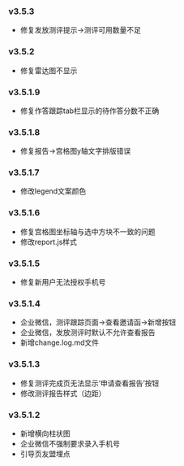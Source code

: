 ### v3.5.3
- 修复发放测评提示->测评可用数量不足
### v3.5.2
- 修复雷达图不显示
### v3.5.1.9
- 修复作答跟踪tab栏显示的待作答分数不正确
### v3.5.1.8
- 修复报告->宫格图y轴文字排版错误
### v3.5.1.7
- 修改legend文案颜色
### v3.5.1.6
- 修复宫格图坐标轴与选中方块不一致的问题
- 修改report.js样式
### v3.5.1.5
- 修复新用户无法授权手机号
### v3.5.1.4
- 企业微信，测评跟踪页面->查看邀请函->新增按钮
- 企业微信，发放测评时默认不允许查看报告
- 新增change.log.md文件
### v3.5.1.3
- 修复测评完成页无法显示‘申请查看报告’按钮
- 修改测评报告样式（边距）
### v3.5.1.2
- 新增横向柱状图
- 企业微信不强制要求录入手机号
- 引导页友盟埋点
